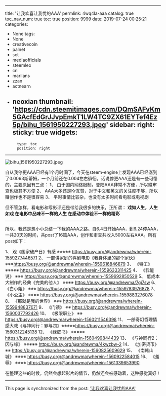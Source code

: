 
---
title: '让我欢喜让我忧的AAA'
permlink: 4wq4la-aaa
catalog: true
toc_nav_num: true
toc: true
position: 9999
date: 2019-07-24 00:25:21
categories:
- None
tags:
- None
- creativecoin
- palnet
- sct
- mediaofficials
- steemleo
- cn
- marlians
- zzan
- actnearn
- neoxian
thumbnail: 'https://cdn.steemitimages.com/DQmSAFvKm5GAcfEdGrJJvpEmkT1LW4TC9ZX61EYTef4Ez5p/bihu_1561950227293.jpeg'
sidebar:
    right:
        sticky: true
widgets:
    -
        type: toc
        position: right
---


![bihu_1561950227293.jpeg](https://cdn.steemitimages.com/DQmSAFvKm5GAcfEdGrJJvpEmkT1LW4TC9ZX61EYTef4Ez5p/bihu_1561950227293.jpeg)

自从我停更AAA已经有1个月时间了，今天在steem-engine上发现AAA已经涨到了0.0063斯蒂姆，一个月前还在0.004左右徘徊。话说停更AAA还是有一些可惜的，主要原因有三点：
1、	由于国内网络限制，登陆AAA非常不方便，所以赚审查也极其不方便
2、	AAA大多还是Kr互赞，对于中文和英文的关注度不够，所以赚创作也不是很容易
3、	平时事情比较杂，也没有太多时间看电影或电视剧

但不管怎样，看电影和写影评还是带给我很多的快乐，正所谓：
<b>戏如人生，人生如戏
在电影中品味不一样的人生
在感动中体验不一样的精彩</b>
<hr>

所以，我还是想小小总结一下我的AAA之路。自6.4日开始AAA，到6.24停AAA，一共20天的时间，共post了16篇AAA，创作和审查共收入5000左右AAA。所有post如下：

1、	观《国家破产日》有感		※※※※※
https://busy.org/@andrewma/wherein-1559277446571
2、	一部讲家庭的喜剧电影《我身体里的那个家伙》※※※https://busy.org/@andrewma/wherein-1559616846879
3、	《特工》 ※※※※※
https://busy.org/@andrewma/wherein-1559633311425
4、	《我能说》 ※※※
https://busy.org/@andrewma/wherein-1559692850529
5、	低成本大制作的经典《完美的他人》 ※※※※
https://busy.org/@andrewma/7gi7sw
6、	《白小姐》 ※※※
https://busy.org/@andrewma/wherein-1559783976878
7、	《小公主》 ※※※※
https://busy.org/@andrewma/wherein-1559883276078
8、	《那就是我的世界》 ※※※
https://busy.org/@andrewma/wherein-1559948837071
9、	《门锁》 ※※
https://busy.org/@andrewma/wherein-1560037792426
10、	《极限职业》 ※※
https://busy.org/@andrewma/wherein-1560211546398
11、	一部奇幻哲理情感大戏《与神同行：罪与罚》※※※※※https://busy.org/@andrewma/wherein-1560312245138
12、	《绿皮书》 ※※※※※
https://busy.org/@andrewma/wherein-1560499844439
13、	《与神同行2：因与缘》 ※※※※※
https://busy.org/@andrewma/4kwzbw-2
14、	《加密货币》 ※※
https://busy.org/@andrewma/wherein-1560825609629
15、	《南韩山城》 ※※※※
https://busy.org/@andrewma/wherein-1560922584015
16、	《羞辱》  ※※※※
https://busy.org/@andrewma/wherein-1561339653990


在整理这些的时候，仍然会想起影片的情节，仍然还会被感动着，这种感觉真好！

- - -

This page is synchronized from the post: ['让我欢喜让我忧的AAA'](https://steemit.com/@andrewma/4wq4la-aaa)
